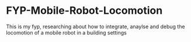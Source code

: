 # FYP-Mobile-Robot-Locomotion
This is my fyp, researching about how to integrate, anaylse and debug the locomotion of a mobile robot in a building settings
